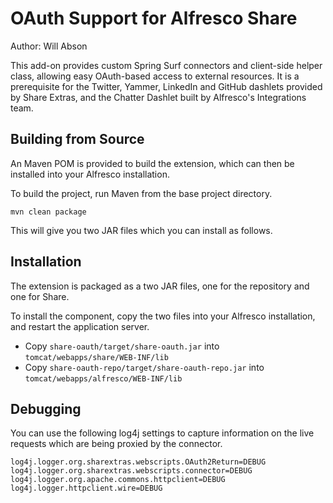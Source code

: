 OAuth Support for Alfresco Share
================================

Author: Will Abson

This add-on provides custom Spring Surf connectors and client-side helper class, allowing easy OAuth-based access to external resources. It is a prerequisite for the Twitter, Yammer, LinkedIn and GitHub dashlets provided by Share Extras, and the Chatter Dashlet built by Alfresco's Integrations team.

Building from Source
--------------------

An Maven POM is provided to build the extension, which can then be installed into your Alfresco installation.

To build the project, run Maven from the base project directory.

    mvn clean package

This will give you two JAR files which you can install as follows.

Installation
------------

The extension is packaged as a two JAR files, one for the repository and one for Share.

To install the component, copy the two files into your Alfresco installation, and restart the application server.

  * Copy `share-oauth/target/share-oauth.jar` into `tomcat/webapps/share/WEB-INF/lib`
  * Copy `share-oauth-repo/target/share-oauth-repo.jar` into `tomcat/webapps/alfresco/WEB-INF/lib`

Debugging
---------

You can use the following log4j settings to capture information on the live requests which are being proxied by the connector.

    log4j.logger.org.sharextras.webscripts.OAuth2Return=DEBUG
    log4j.logger.org.sharextras.webscripts.connector=DEBUG
    log4j.logger.org.apache.commons.httpclient=DEBUG
    log4j.logger.httpclient.wire=DEBUG